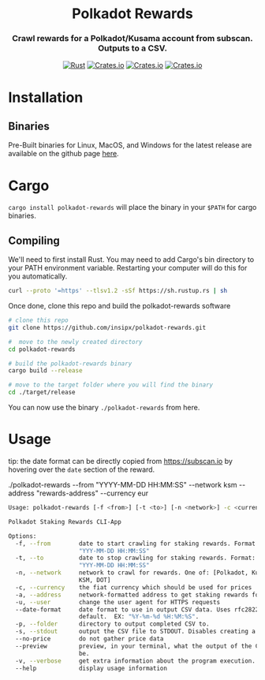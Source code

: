 <div align="center">

# Polkadot Rewards 
### Crawl rewards for a Polkadot/Kusama account from subscan. Outputs to a CSV.

</div>

<div align="center">
	
[![Rust](https://github.com/insipx/polkadot-rewards/actions/workflows/rust.yml/badge.svg)](https://github.com/insipx/polkadot-rewards/actions/workflows/rust.yml)
[![Crates.io](https://img.shields.io/crates/v/polkadot-rewards)](https://crates.io/crates/polkadot-rewards)
[![Crates.io](https://img.shields.io/crates/d/polkadot-rewards)](https://crates.io/crates/polkadot-rewards)
[![Crates.io](https://img.shields.io/crates/l/polkadot-rewards)](https://crates.io/crates/polkadot-rewards)

</div>


# Installation

## Binaries
Pre-Built binaries for Linux, MacOS, and Windows for the latest release are available on the github page [here](https://github.com/insipx/polkadot-rewards/releases).

# Cargo
`cargo install polkadot-rewards` will place the binary in your `$PATH` for cargo binaries.

## Compiling 
We'll need to first install Rust. You may need to add Cargo's bin directory to your PATH environment variable. Restarting your computer will do this for you automatically.

```bash
curl --proto '=https' --tlsv1.2 -sSf https://sh.rustup.rs | sh
```

Once done, clone this repo and build the polkadot-rewards software

```bash
# clone this repo
git clone https://github.com/insipx/polkadot-rewards.git

#  move to the newly created directory
cd polkadot-rewards

# build the polkadot-rewards binary
cargo build --release

# move to the target folder where you will find the binary
cd ./target/release
```

You can now use the binary `./polkadot-rewards` from here.

# Usage

tip: the date format can be directly copied from https://subscan.io by hovering over the `date` section of the reward.

./polkadot-rewards --from "YYYY-MM-DD HH:MM:SS" --network ksm --address "rewards-address" --currency eur

```bash
Usage: polkadot-rewards [-f <from>] [-t <to>] [-n <network>] -c <currency> -a <address> [-u <user>] [--date-format <date-format>] [-p <folder>] [-s] [--no-price] [--preview] [-v]

Polkadot Staking Rewards CLI-App

Options:
  -f, --from        date to start crawling for staking rewards. Format:
                    "YYY-MM-DD HH:MM:SS"
  -t, --to          date to stop crawling for staking rewards. Format:
                    "YYY-MM-DD HH:MM:SS"
  -n, --network     network to crawl for rewards. One of: [Polkadot, Kusama,
                    KSM, DOT]
  -c, --currency    the fiat currency which should be used for prices
  -a, --address     network-formatted address to get staking rewards for.
  -u, --user        change the user agent for HTTPS requests
  --date-format     date format to use in output CSV data. Uses rfc2822 by
                    default.  EX: "%Y-%m-%d %H:%M:%S".
  -p, --folder      directory to output completed CSV to.
  -s, --stdout      output the CSV file to STDOUT. Disables creating a new file.
  --no-price        do not gather price data
  --preview         preview, in your terminal, what the output of the CSV will
                    be.
  -v, --verbose     get extra information about the program execution.
  --help            display usage information
```
